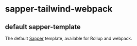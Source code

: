 # sapper-tailwind-webpack

## default sapper-template

The default [Sapper](https://github.com/sveltejs/sapper) template, available for Rollup and webpack.
